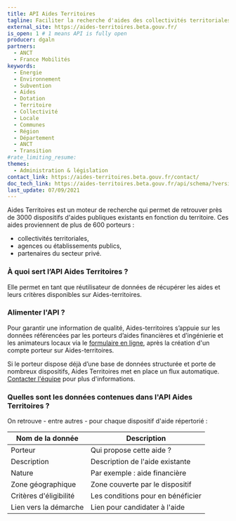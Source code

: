 ```yaml
---
title: API Aides Territoires
tagline: Faciliter la recherche d'aides des collectivités territoriales et de leurs partenaires locaux
external_site: https://aides-territoires.beta.gouv.fr/
is_open: 1 # 1 means API is fully open
producer: dgaln
partners: 
  - ANCT
  - France Mobilités
keywords:
  - Energie
  - Environnement
  - Subvention
  - Aides
  - Dotation
  - Territoire
  - Collectivité
  - Locale
  - Communes
  - Région
  - Département
  - ANCT
  - Transition
#rate_limiting_resume: 
themes:
  - Administration & législation
contact_link: https://aides-territoires.beta.gouv.fr/contact/
doc_tech_link: https://aides-territoires.beta.gouv.fr/api/schema/?version=1.3
last_update: 07/09/2021
---
```


Aides Territoires est un moteur de recherche qui permet de retrouver près de 3000 dispositifs d'aides publiques existants en fonction du territoire. Ces aides proviennent de plus de 600 porteurs :

- collectivités territoriales,
- agences ou établissements publics,
- partenaires du secteur privé.

### À quoi sert l’API Aides Territoires ?

Elle permet en tant que réutilisateur de données de récupérer les aides et leurs critères disponibles sur Aides-territoires.

### Alimenter l'API ?

Pour garantir une information de qualité, Aides-territoires s’appuie sur les données référencées par les porteurs d’aides financières et d’ingénierie et les animateurs locaux via le [formulaire en ligne](https://aides-territoires.beta.gouv.fr/aides/publications), après la création d'un compte porteur sur Aides-territoires. 

Si le porteur dispose déjà d’une base de données structurée et porte de nombreux dispositifs, Aides Territoires met en place un flux automatique. 
[Contacter l'équipe](mailto:aides-territoires@beta.gouv.fr) pour plus d'informations.

### Quelles sont les données contenues dans l'API Aides Territoires ?

On retrouve - entre autres - pour chaque dispositif d'aide répertorié :

| Nom de la donnée      | Description                        |
| --------------------- | ---------------------------------- |
| Porteur               | Qui propose cette aide ?           |
| Description           | Description de l'aide existante    |
| Nature                | Par exemple : aide financière      |
| Zone géographique     | Zone couverte par le dispositif    |
| Critères d'éligibilité| Les conditions pour en bénéficier  |
| Lien vers la démarche | Lien pour candidater à l'aide      |
